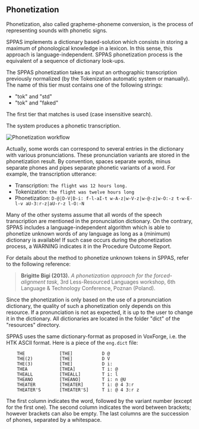 ## Phonetization

Phonetization, also called grapheme-phoneme conversion, is the process of 
representing sounds with phonetic signs.

SPPAS implements a dictionary based-solution which consists in storing a 
maximum of phonological knowledge in a lexicon. In this sense, this approach 
is language-independent. SPPAS phonetization process is the equivalent of a 
sequence of dictionary look-ups. 

The SPPAS phonetization takes as input an orthographic transcription previously
normalized (by the Tokenization automatic system or manually).
The name of this tier must contains one of the following strings:

- "tok" and "std"
- "tok" and "faked"

The first tier that matches is used (case insensitive search). 

The system produces a phonetic transcription. 

![Phonetization workflow](./etc/figures/phonworkflow.bmp)

Actually, some words can correspond to several entries in the dictionary 
with various pronunciations. These pronunciation variants are stored in the 
phonetization result. By convention, spaces separate words, minus separate 
phones and pipes separate phonetic variants of a word.
For example, the transcription utterance:

* Transcription: `The flight was 12 hours long.`
* Tokenization: `the flight was twelve hours long`
* Phonetization: `D-@|D-V|D-i: f-l-aI-t w-A-z|w-V-z|w-@-z|w-O:-z t-w-E-l-v aU-3:r-z|aU-r-z l-O:-N`

Many of the other systems assume that all words of the speech transcription
are mentioned in the pronunciation dictionary. On the contrary, SPPAS
includes a language-independent algorithm which is able to phonetize unknown
words of any language as long as a (minimum) dictionary is available!
If such case occurs during the phonetization process, a WARNING indicates
it in the Procedure Outcome Report. 

For details about the method to phonetize unknown tokens in SPPAS, 
refer to the following reference:

>**Brigitte Bigi (2013).**
>*A phonetization approach for the forced-alignment task*,
>3rd Less-Resourced Languages workshop, 6th Language & Technology Conference, Poznan (Poland).

Since the phonetization is only based on the use of a pronunciation dictionary,
the quality of such a phonetization only depends on this resource.
If a pronunciation is not as expected, it is up to the user to change it in
the dictionary. All dictionaries are located in the folder "dict" of
the "resources" directory.

SPPAS uses the same dictionary-format as proposed in VoxForge, 
i.e. the HTK ASCII format. Here is a piece of the `eng.dict` file:

        THE             [THE]           D @
        THE(2)          [THE]           D V
        THE(3)          [THE]           D i:
        THEA            [THEA]          T i: @
        THEALL          [THEALL]        T i: l
        THEANO          [THEANO]        T i: n @U
        THEATER         [THEATER]       T i: @ 4 3:r
        THEATER'S       [THEATER'S]     T i: @ 4 3:r z

The first column indicates the word, followed by the variant number (except for
the first one). The second column indicates the word between brackets; however
brackets can also be empty. The last columns are the succession of phones, 
separated by a whitespace.

